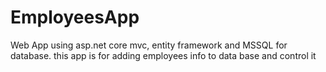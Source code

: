 # EmployeesApp
Web App using asp.net core mvc, entity framework and MSSQL for database.  this app is for adding employees info to data base and control it 

